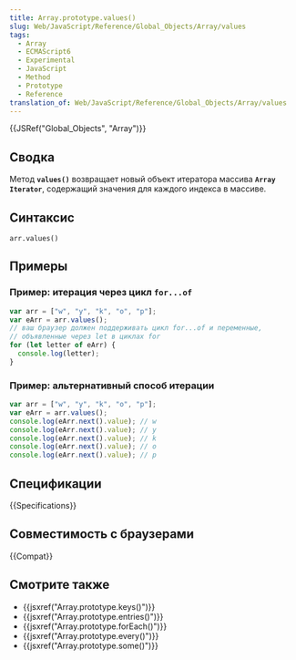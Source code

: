 ```yaml
---
title: Array.prototype.values()
slug: Web/JavaScript/Reference/Global_Objects/Array/values
tags:
  - Array
  - ECMAScript6
  - Experimental
  - JavaScript
  - Method
  - Prototype
  - Reference
translation_of: Web/JavaScript/Reference/Global_Objects/Array/values
---
```


{{JSRef("Global_Objects", "Array")}}

## Сводка

Метод **`values()`** возвращает новый объект итератора массива **`Array Iterator`**, содержащий значения для каждого индекса в массиве.

## Синтаксис

```
arr.values()
```

## Примеры

### Пример: итерация через цикл `for...of`

```js
var arr = ["w", "y", "k", "o", "p"];
var eArr = arr.values();
// ваш браузер должен поддерживать цикл for...of и переменные,
// объявленные через let в циклах for
for (let letter of eArr) {
  console.log(letter);
}
```

### Пример: альтернативный способ итерации

```js
var arr = ["w", "y", "k", "o", "p"];
var eArr = arr.values();
console.log(eArr.next().value); // w
console.log(eArr.next().value); // y
console.log(eArr.next().value); // k
console.log(eArr.next().value); // o
console.log(eArr.next().value); // p
```

## Спецификации

{{Specifications}}

## Совместимость с браузерами

{{Compat}}

## Смотрите также

- {{jsxref("Array.prototype.keys()")}}
- {{jsxref("Array.prototype.entries()")}}
- {{jsxref("Array.prototype.forEach()")}}
- {{jsxref("Array.prototype.every()")}}
- {{jsxref("Array.prototype.some()")}}
